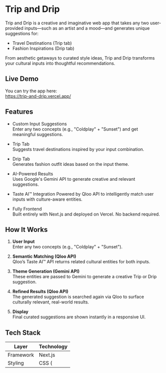 # Trip and Drip

Trip and Drip is a creative and imaginative web app that takes any two user-provided inputs—such as an artist and a mood—and generates unique suggestions for:

- Travel Destinations (Trip tab)
- Fashion Inspirations (Drip tab)

From aesthetic getaways to curated style ideas, Trip and Drip transforms your cultural inputs into thoughtful recommendations.

## Live Demo

You can try the app here:  
https://trip-and-drip.vercel.app/

## Features

- Custom Input Suggestions  
  Enter any two concepts (e.g., "Coldplay" + "Sunset") and get meaningful suggestions.

- Trip Tab  
  Suggests travel destinations inspired by your input combination.

- Drip Tab  
  Generates fashion outfit ideas based on the input theme.

- AI-Powered Results  
  Uses Google's Gemini API to generate creative and relevant suggestions.

- Taste AI™ Integration
  Powered by Qloo API to intelligently match user inputs with culture-aware entities.

- Fully Frontend  
  Built entirely with Next.js and deployed on Vercel. No backend required.

## How It Works

1. **User Input**  
   Enter any two concepts (e.g., "Coldplay" + "Sunset").

2. **Semantic Matching (Qloo API)**  
   Qloo’s Taste AI™ API returns related cultural entities for both inputs.

3. **Theme Generation (Gemini API)**  
   These entities are passed to Gemini to generate a creative Trip or Drip suggestion.

4. **Refined Results (Qloo API)**  
   The generated suggestion is searched again via Qloo to surface culturally relevant, real-world results.

5. **Display**  
   Final curated suggestions are shown instantly in a responsive UI.


## Tech Stack

| Layer         | Technology                 |
|---------------|----------------------------|
| Framework     | Next.js                    |
| Styling       | CSS (<style jsx>)          |
| AI API        | Gemini API (by Google)     |
| Taste Mapping | Qloo Taste AI™ API         |
| Deployment    | Vercel                     |





